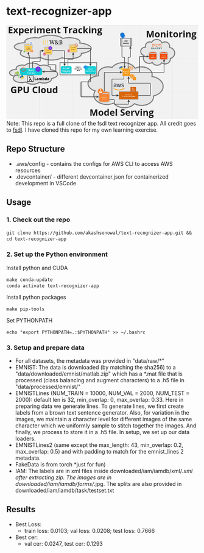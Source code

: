 # text-recognizer-app

![](app_diagram.png)
Note: This repo is a full clone of the fsdl text recognizer app. All credit goes to [fsdl](https://github.com/full-stack-deep-learning/fsdl-text-recognizer-2022). I have cloned this repo for my own learning exercise.

## Repo Structure
- .aws/config - contains the configs for AWS CLI to access AWS resources
- .devcontainer/ - different devcontainer.json for containerized development in VSCode
  

## Usage

### 1. Check out the repo
```
git clone https://github.com/akashsonowal/text-recognizer-app.git && cd text-recognizer-app
```
### 2. Set up the Python environment
Install python and CUDA 
```
make conda-update
conda activate text-recognizer-app
```
Install python packages
```
make pip-tools
```
Set PYTHONPATH
```
echo "export PYTHONPATH=.:$PYTHONPATH" >> ~/.bashrc
```
### 3. Setup and prepare data
- For all datasets, the metadata was provided in "data/raw/*"
- EMNIST: The data is downloaded (by matching the sha256) to a "data/downloaded/emnist/matlab.zip" which has a *.mat file that is processed (class balancing and augment characters) to a .h5 file in "data/processed/emnist/"
- EMNISTLines (NUM_TRAIN = 10000, NUM_VAL = 2000, NUM_TEST = 2000): default len is 32, min_overlap: 0, max_overlap: 0.33. Here in preparing data we generate lines. To generate lines, we first create labels from a brown text sentence generator. Also, for variation in the images, we maintain a character level for different images of the same character which we uniformly sample to stitch together the images. And finally, we process to store it in a .h5 file. In setup, we set up our data loaders.
- EMNISTLines2 (same except the max_length: 43, min_overlap: 0.2, max_overlap: 0.5) and with padding to match for the emnist_lines 2 metadata.
- FakeData is from torch *just for fun)
- IAM: The labels are in xml files inside downloaded/iam/iamdb/xml/*.xml after extracting zip. The images are in downloaded/iam/iamdb/forms/*.jpg. The splits are also provided in downloaded/iam/iamdb/task/testset.txt

## Results
- Best Loss:
  - train loss: 0.0103; val loss: 0.0208; test loss: 0.7666
- Best cer:
  - val cer: 0.0247, test cer: 0.1293
